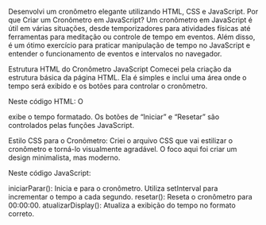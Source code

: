 Desenvolvi um cronômetro elegante utilizando HTML, CSS e JavaScript.
Por que Criar um Cronômetro em JavaScript?
Um cronômetro em JavaScript é útil em várias situações, desde temporizadores para atividades físicas até ferramentas para meditação ou controle de tempo em eventos. 
Além disso, é um ótimo exercício para praticar manipulação de tempo no JavaScript e entender o funcionamento de eventos e intervalos no navegador.

Estrutura HTML do Cronômetro JavaScript
Comecei pela criação da estrutura básica da página HTML. Ela é simples e inclui uma área onde o tempo será exibido e os botões para controlar o cronômetro.

Neste código HTML:
O <div id="cronometro"> exibe o tempo formatado.
Os botões de “Iniciar” e “Resetar” são controlados pelas funções JavaScript.

Estilo CSS para o Cronômetro:
Criei o arquivo CSS que vai estilizar o cronômetro e torná-lo visualmente agradável. 
O foco aqui foi criar um design minimalista, mas moderno.

Neste código JavaScript:

iniciarParar(): Inicia e para o cronômetro. Utiliza setInterval para incrementar o tempo a cada segundo.
resetar(): Reseta o cronômetro para 00:00:00.
atualizarDisplay(): Atualiza a exibição do tempo no formato correto.






